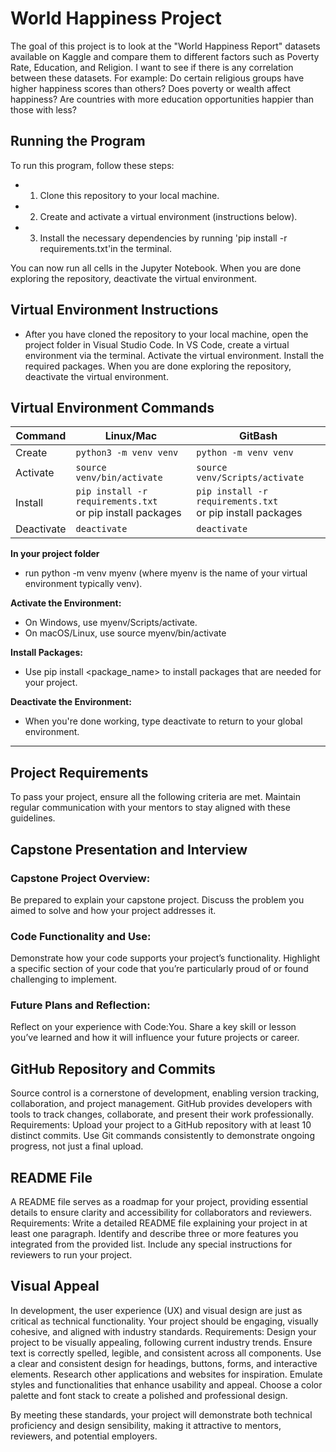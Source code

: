# World Happiness Project
The goal of this project is to look at the "World Happiness Report" datasets available on Kaggle and compare them to different factors such as Poverty Rate, Education, and Religion. I want to see if there is any correlation between these datasets. For example: Do certain religious groups have higher happiness scores than others? Does poverty or wealth affect happiness? Are countries with more education opportunities happier than those with less? 

## Running the Program
To run this program, follow these steps:

* 1. Clone this repository to your local machine.
* 2. Create and activate a virtual environment (instructions below).
* 3. Install the necessary dependencies by running 'pip install -r requirements.txt'in the terminal.

You can now run all cells in the Jupyter Notebook.
When you are done exploring the repository, deactivate the virtual environment.

## Virtual Environment Instructions
*   After you have cloned the repository to your local machine, open the project folder in Visual Studio Code.
    In VS Code, create a virtual environment via the terminal.
    Activate the virtual environment.
    Install the required packages.
    When you are done exploring the repository, deactivate the virtual environment.

## Virtual Environment Commands

| Command | Linux/Mac | GitBash |
| ------- | --------- | ------- |
| Create | `python3 -m venv venv` | `python -m venv venv` |
| Activate | `source venv/bin/activate` | `source venv/Scripts/activate` |
| Install | `pip install -r requirements.txt` <br> or pip install packages | `pip install -r requirements.txt` <br> or pip install packages |
| Deactivate | `deactivate` | `deactivate` |

**In your project folder** 
- run python -m venv myenv (where myenv is the name of your virtual environment typically venv).

**Activate the Environment:**

- On Windows, use myenv/Scripts/activate.
- On macOS/Linux, use source myenv/bin/activate

**Install Packages:**

- Use pip install <package_name> to install packages that are needed for your project.

**Deactivate the Environment:**

- When you're done working, type deactivate to return to your global environment.

---


## Project Requirements 

To pass your project, ensure all the following criteria are met. Maintain regular communication with your mentors to stay aligned with these guidelines.

## Capstone Presentation and Interview

### Capstone Project Overview: 
Be prepared to explain your capstone project. Discuss the problem you aimed to solve and how your project addresses it.

### Code Functionality and Use: 
Demonstrate how your code supports your project’s functionality. Highlight a specific section of your code that you’re particularly proud of or found challenging to implement.

### Future Plans and Reflection: 
Reflect on your experience with Code:You. Share a key skill or lesson you’ve learned and how it will influence your future projects or career.

## GitHub Repository and Commits
Source control is a cornerstone of development, enabling version tracking, collaboration, and project management. GitHub provides developers with tools to track changes, collaborate, and present their work professionally. Requirements: Upload your project to a GitHub repository with at least 10 distinct commits. Use Git commands consistently to demonstrate ongoing progress, not just a final upload.

## README File
A README file serves as a roadmap for your project, providing essential details to ensure clarity and accessibility for collaborators and reviewers. Requirements: Write a detailed README file explaining your project in at least one paragraph. Identify and describe three or more features you integrated from the provided list. Include any special instructions for reviewers to run your project.

## Visual Appeal
In development, the user experience (UX) and visual design are just as critical as technical functionality. Your project should be engaging, visually cohesive, and aligned with industry standards. Requirements: Design your project to be visually appealing, following current industry trends. Ensure text is correctly spelled, legible, and consistent across all components. Use a clear and consistent design for headings, buttons, forms, and interactive elements. Research other applications and websites for inspiration. Emulate styles and functionalities that enhance usability and appeal. Choose a color palette and font stack to create a polished and professional design.

By meeting these standards, your project will demonstrate both technical proficiency and design sensibility, making it attractive to mentors, reviewers, and potential employers.
